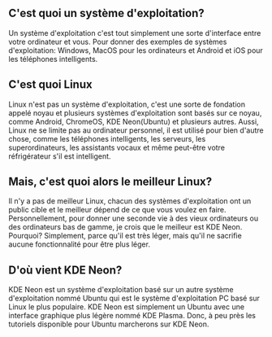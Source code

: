 ## C'est quoi un système d'exploitation?
Un système d'exploitation c'est tout simplement une sorte d'interface entre votre ordinateur et vous. Pour donner des exemples de systèmes d'exploitation: Windows, MacOS pour les ordinateurs et Android et iOS pour les téléphones intelligents.

## C'est quoi Linux
Linux n'est pas un système d'exploitation, c'est une sorte de fondation appelé noyau et plusieurs systèmes d'exploitation sont basés sur ce noyau, comme Android, ChromeOS, KDE Neon(Ubuntu) et plusieurs autres. Aussi, Linux ne se limite pas au ordinateur personnel, il est utilisé pour bien d'autre chose, comme les téléphones intelligents, les serveurs, les superordinateurs, les assistants vocaux et même peut-être votre réfrigérateur s'il est intelligent.

## Mais, c'est quoi alors le meilleur Linux?
Il n'y a pas de meilleur Linux, chacun des systèmes d'exploitation ont un public cible et le meilleur dépend de ce que vous voulez en faire. Personnellement, pour donner une seconde vie à des vieux ordinateurs ou des ordinateurs bas de gamme, je crois que le meilleur est KDE Neon. Pourquoi? Simplement, parce qu'il est très léger, mais qu'il ne sacrifie aucune fonctionnalité pour être plus léger.

## D'où vient KDE Neon?
KDE Neon est un système d'exploitation basé sur un autre système d'exploitation nommé Ubuntu qui est le système d'exploitation PC basé sur Linux le plus populaire. KDE Neon est simplement un Ubuntu avec une interface graphique plus légère nommé KDE Plasma. Donc, à peu près les tutoriels disponible pour Ubuntu marcherons sur KDE Neon.
